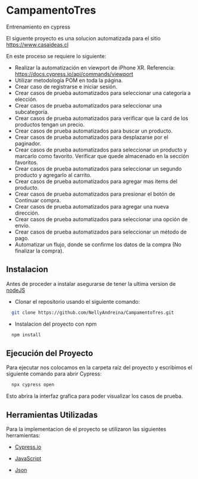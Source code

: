 # CampamentoTres
Entrenamiento en cypress

El siguente proyecto es una solucion automatizada para el sitio https://www.casaideas.cl

En este proceso se requiere lo siguiente: 

- Realizar la automatización en viewport de iPhone XR. Referencia: https://docs.cypress.io/api/commands/viewport 
- Utilizar metodología POM en toda la página.
- Crear caso de registrarse e iniciar sesión.
- Crear casos de prueba automatizados para seleccionar una categoría a elección.
- Crear casos de prueba automatizados para seleccionar una subcategoría.
- Crear casos de prueba automatizados para verificar que la card de los productos tengan un precio.
- Crear casos de prueba automatizados para buscar un producto.
- Crear casos de prueba automatizados para desplazarse por el paginador.
- Crear casos de prueba automatizados para seleccionar un producto y marcarlo como favorito. Verificar que quede almacenado en la sección favoritos.
- Crear casos de prueba automatizados para seleccionar un segundo producto y agregarlo al carrito.
- Crear casos de prueba automatizados para agregar mas items del producto.
- Crear casos de prueba automatizados para presionar el botón de Continuar compra.
- Crear casos de prueba automatizados para agregar una nueva dirección.
- Crear casos de prueba automatizados para seleccionar una opción de envío.
- Crear casos de prueba automatizados para seleccionar un método de pago.
- Automatizar un flujo, donde se confirme los datos de la compra (No finalizar la compra).

## Instalacion

Antes de proceder a instalar asegurarse de tener la ultima version de [nodeJS](https://nodejs.org/en/download/package-manager/current)

* Clonar el repositorio usando el siguiente comando: 

```bash
  git clone https://github.com/NellyAndreina/CampamentoTres.git
```

* Instalacion del proyecto con npm

```bash
  npm install
```

## Ejecución del Proyecto 

Para ejecutar nos colocamos en la carpeta raíz del proyecto y escribimos el siguiente comando para abrir Cypress:

```bash
  npx cypress open
```
Esto abrira la interfaz grafica para poder visualizar los casos de prueba.
    
## Herramientas Utilizadas

Para la implementacion de el proyecto se utilizaron las siguientes herramientas:

* [Cypress.io](https://docs.cypress.io/guides/getting-started/installing-cypress)

* [JavaScript](https://developer.mozilla.org/es/docs/Web/JavaScript)

* [Json](https://developer.mozilla.org/es/docs/Web/JavaScript/Reference/Global_Objects/JSON)





